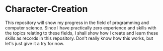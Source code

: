 # Character-Creation
This repository will show my progress in the field of programming and computer science. Since I have practically zero experience and skills with the topics relating to these fields, I shall show how I create and learn these skills as records in this repository. Don't really know how this works, but let's just give it a try for now.
